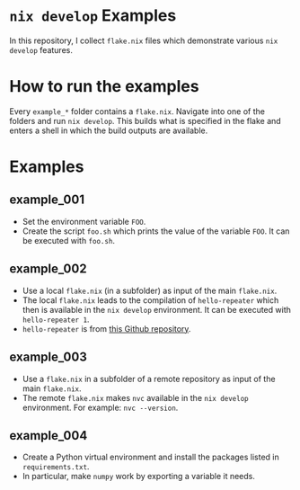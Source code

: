 # `nix develop` Examples

In this repository, I collect `flake.nix` files which demonstrate various `nix develop` features.

# How to run the examples

Every `example_*` folder contains a `flake.nix`.
Navigate into one of the folders and run `nix develop`.
This builds what is specified in the flake and enters a shell in which the build outputs are available.

# Examples

## example_001

* Set the environment variable `FOO`.
* Create the script `foo.sh` which prints the value of the variable `FOO`. It can be executed with `foo.sh`.

## example_002

* Use a local `flake.nix` (in a subfolder) as input of the main `flake.nix`.
* The local `flake.nix` leads to the compilation of `hello-repeater` which then is available in the `nix develop` environment. It can be executed with `hello-repeater 1`.
* `hello-repeater` is from [this Github repository](https://github.com/breakds/flake-example-hello-repeater).

## example_003

* Use a `flake.nix` in a subfolder of a remote repository as input of the main `flake.nix`.
* The remote `flake.nix` makes `nvc` available in the `nix develop` environment. For example: `nvc --version`.

## example_004

* Create a Python virtual environment and install the packages listed in `requirements.txt`.
* In particular, make `numpy` work by exporting a variable it needs.


